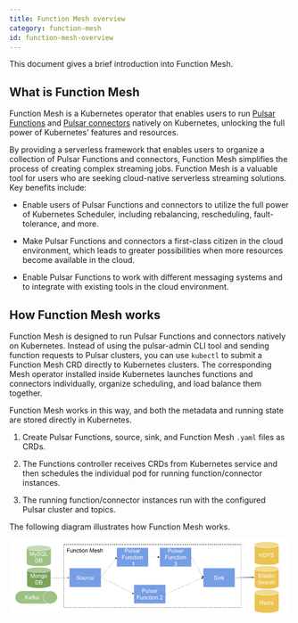 ```yaml
---
title: Function Mesh overview
category: function-mesh
id: function-mesh-overview
---
```


This document gives a brief introduction into Function Mesh.

## What is Function Mesh

Function Mesh is a Kubernetes operator that enables users to run [Pulsar Functions](/functions/function-overview.md) and [Pulsar connectors](/connectors/pulsar-io-overview.md) natively on Kubernetes, unlocking the full power of Kubernetes’ features and resources.

By providing a serverless framework that enables users to organize a collection of Pulsar Functions and connectors, Function Mesh simplifies the process of creating complex streaming jobs. Function Mesh is a valuable tool for users who are seeking cloud-native serverless streaming solutions. Key benefits include:

- Enable users of Pulsar Functions and connectors to utilize the full power of Kubernetes Scheduler, including rebalancing, rescheduling, fault-tolerance, and more.

- Make Pulsar Functions and connectors a first-class citizen in the cloud environment, which leads to greater possibilities when more resources become available in the cloud.

- Enable Pulsar Functions to work with different messaging systems and to integrate with existing tools in the cloud environment.

## How Function Mesh works

Function Mesh is designed to run Pulsar Functions and connectors natively on Kubernetes. Instead of using the pulsar-admin CLI tool and sending function requests to Pulsar clusters, you can use `kubectl` to submit a Function Mesh CRD directly to Kubernetes clusters. The corresponding Mesh operator installed inside Kubernetes launches functions and connectors individually, organize scheduling, and load balance them together.

Function Mesh works in this way, and both the metadata and running state are stored directly in Kubernetes.

1. Create Pulsar Functions, source, sink, and Function Mesh `.yaml` files as CRDs.

2. The Functions controller receives CRDs from Kubernetes service and then schedules the individual pod for running function/connector instances.

3. The running function/connector instances run with the configured Pulsar cluster and topics.

The following diagram illustrates how Function Mesh works.

![Function Mesh](./../assets/function-mesh-overview.png)